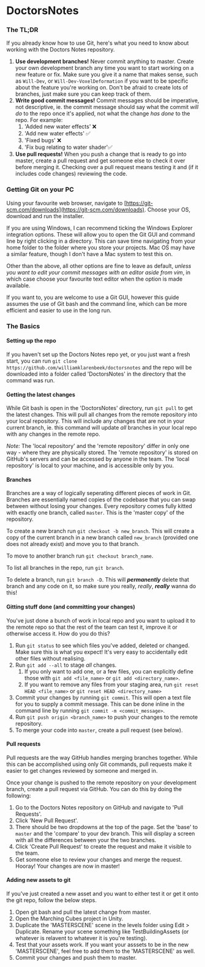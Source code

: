 # DoctorsNotes
### The TL;DR
If you already know how to use Git, here's what you need to know about working with the Doctors Notes repository.

1. **Use development branches!** Never commit anything to master. Create your own development branch any time you want to start working on a new feature or fix. Make sure you give it a name that makes sense, such as `Will-Dev`, or `Will-Dev-VoxelDeformation` if you want to be specific about the feature you're working on. Don't be afraid to create lots of branches, just make sure you can keep track of them.
1. **Write good commit messages!** Commit messages should be imperative, not descriptive, ie. the commit message should say what the commit *will do* to the repo once it's applied, not what the change *has done* to the repo. For example:
	1. 'Added new water effects' ❌
	1. 'Add new water effects' ✅
	1. 'Fixed bugs' ❌
	1. 'Fix bug relating to water shader'✅
1. **Use pull requests!** When you push a change that is ready to go into master, create a pull request and get someone else to check it over before merging it. Checking over a pull request means testing it and (if it includes code changes) reviewing the code.

### Getting Git on your PC
Using your favourite web browser, navigate to [https://git-scm.com/downloads](https://git-scm.com/downloads). Choose your OS, download and run the installer.

If you are using Windows, I can recommend ticking the Windows Explorer integration options. These will allow you to open the Git GUI and command line by right clicking in a directory. This can save time navigating from your home folder to the folder where you store your projects. Mac OS may have a similar feature, though I don't have a Mac system to test this on.

Other than the above, all other options are fine to leave as default, *unless you want to edit your commit messages with an editor aside from vim*, in which case choose your favourite text editor when the option is made available.

If you want to, you are welcome to use a Git GUI, however this guide assumes the use of Git bash and the command line, which can be more efficient and easier to use in the long run.

### The Basics
#### Setting up the repo
If you haven't set up the Doctors Notes repo yet, or you just want a fresh start, you can run `git clone https://github.com/williamklarenbeek/doctorsnotes` and the repo will be downloaded into a folder called 'DoctorsNotes' in the directory that the command was run.

#### Getting the latest changes
While Git bash is open in the 'DoctorsNotes' directory, run `git pull` to get the latest changes. This will pull all changes from the remote repository into your local repository. This will include any changes that are not in your current branch, ie. this command will update *all* branches in your local repo with any changes in the remote repo.

*Note:* The 'local repository' and the 'remote repository' differ in only one way - where they are physically stored. The 'remote repository' is stored on GitHub's servers and can be accessed by anyone in the team. The 'local repository' is local to your machine, and is accessible only by you.

#### Branches
Branches are a way of logically seperating different pieces of work in Git. Branches are essentially named copies of the codebase that you can swap between without losing your changes. Every repository comes fully kitted with exactly one branch, called `master`. This is the 'master copy' of the repository.

To create a new branch run `git checkout -b new_branch`. This will create a copy of the current branch in a new branch called `new_branch` (provided one does not already exist) and move you to that branch.

To move to another branch run `git checkout branch_name`.

To list all branches in the repo, run `git branch`.

To delete a branch, run `git branch -D`. This will ***permanently*** delete that branch and any code on it, so make sure you really, *really*, ***really*** wanna do this!

#### Gitting stuff done (and committing your changes)
You've just done a bunch of work in local repo and you want to upload it to the remote repo so that the rest of the team can test it, improve it or otherwise access it. How do you do this?

1. Run `git status` to see which files you've added, deleted or changed. Make sure this is what you expect! It's very easy to accidentally edit other files without realising.
1. Run `git add --all` to stage *all* changes.
	1. If you only want to add one, or a few files, you can explicitly define those with `git add <file_name>` or `git add <directory_name>`.
	1. If you want to remove any files from your staging area, run `git reset HEAD <file_name>` or `git reset HEAD <directory_name>`
1. Commit your changes by running `git commit`. This will open a text file for you to supply a commit message. This can be done inline in the command line by running `git commit -m <commit_message>`.
1. Run `git push origin <branch_name>` to push your changes to the remote repository.
1. To merge your code into `master`, create a pull request (see below).

#### Pull requests
Pull requests are the way GitHub handles merging branches together. While this can be accomplished using only Git commands, pull requests make it easier to get changes reviewed by someone and merged in.

Once your change is pushed to the remote repository on your development branch, create a pull request via GitHub. You can do this by doing the following:

1. Go to the Doctors Notes repository on GitHub and navigate to 'Pull Requests'.
1. Click 'New Pull Request'.
1. There should be two dropdowns at the top of the page. Set the 'base' to `master` and the 'compare' to your dev branch. This will display a screen with all the differences between your the two branches.
1. Click 'Create Pull Request' to create the request and make it visible to the team.
1. Get someone else to review your changes and merge the request. Hooray! Your changes are now in master!

#### Adding new assets to git
If you've just created a new asset and you want to either test it or get it onto the git repo, follow the below steps.

1. Open git bash and pull the latest change from master.
1. Open the Marching Cubes project in Unity.
1. Duplicate the 'MASTERSCENE' scene in the levels folder using Edit > Duplicate. Rename your scene something like TestBuildingAssets (or whatever is relavent to whatever it is you're testing).
1. Test that your assets work. If you want your asssets to be in the new 'MASTERSCENE', feel free to add them to the 'MASTERSCENE' as well.
1. Commit your changes and push them to master.
